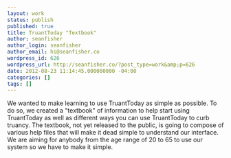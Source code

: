 ```yaml
---
layout: work
status: publish
published: true
title: TruantToday "Textbook"
author: seanfisher
author_login: seanfisher
author_email: hi@seanfisher.co
wordpress_id: 626
wordpress_url: http://seanfisher.co/?post_type=work&amp;p=626
date: 2012-08-23 11:14:45.000000000 -04:00
categories: []
tags: []
---
```

We wanted to make learning to use TruantToday as simple as possible. To do so, we created a "textbook" of information to help start using TruantToday as well as different ways you can use TruantToday to curb truancy. The textbook, not yet released to the public, is going to compose of various help files that will make it dead simple to understand our interface. We are aiming for anybody from the age range of 20 to 65 to use our system so we have to make it simple.
